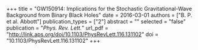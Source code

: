 +++
title = "GW150914: Implications for the Stochastic Gravitational-Wave Background from Binary Black Holes"
date = 2016-03-01
authors = ["B. P. et al. Abbott"]
publication_types = ["2"]
abstract = ""
selected = "false"
publication = "*Phys. Rev. Lett.*"
url_pdf = "http://link.aps.org/doi/10.1103/PhysRevLett.116.131102"
doi = "10.1103/PhysRevLett.116.131102"
+++

